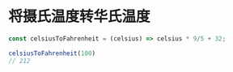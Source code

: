 # 将摄氏温度转华氏温度

```js
const celsiusToFahrenheit = (celsius) => celsius * 9/5 + 32;

celsiusToFahrenheit(100)
// 212
```
